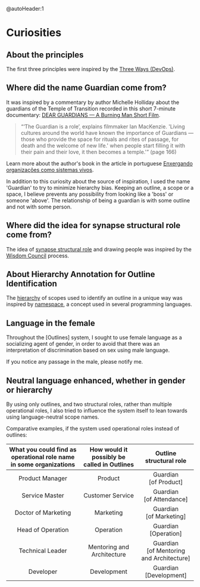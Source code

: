 @autoHeader:1


# Curiosities

## About the principles
The first three principles were inspired by the [Three Ways (DevOps)](https://itrevolution.com/the-three-ways-principles-underpinning-devops/).

## Where did the name Guardian come from?
It was inspired by a commentary by author Michelle Holliday about the guardians of the Temple of Transition recorded in this short 7-minute documentary: [DEAR GUARDIANS — A Burning Man Short Film](https://www.youtube.com/watch?v=1Rdqven5MZI ).

> “‘The Guardian is a role’, explains filmmaker Ian MacKenzie. 'Living cultures around the world have known the importance of Guardians — those who provide the space for rituals and rites of passage, for death and the welcome of new life.' when people start filling it with their pain and their love, it then becomes a temple.'” (page 166)

Learn more about the author's book in the article in portuguese [Enxergando organizações como sistemas vivos](https://medium.com/tentaculus/organizacoes-como-sistemas-vivos-80d36e1011f3).

In addition to this curiosity about the source of inspiration, I used the name 'Guardian' to try to minimize hierarchy bias. Keeping an outline, a scope or a space, I believe prevents any possibility from looking like a 'boss' or someone 'above'. The relationship of being a guardian is with some outline and not with some person.

## Where did the idea for synapse structural role come from?
The idea of [synapse structural role](apps#synapse-structural-paper) and drawing people was inspired by the [Wisdom Council](https://www.wisedemocracy.org/3-wisdom-council-process.html) process.

## About Hierarchy Annotation for Outline Identification
The [hierarchy](outlines#scope) of scopes used to identify an outline in a unique way was inspired by [namespace](https://pt.wikipedia.org/wiki/Espa%C3%A7o_de_nomes), a concept used in several programming languages.

## Language in the female
Throughout the [Outlines] system, I sought to use female language as a socializing agent of gender, in order to avoid that there was an interpretation of discrimination based on sex using male language.

If you notice any passage in the male, please notify me.

## Neutral language enhanced, whether in gender or hierarchy
By using only outlines, and two structural roles, rather than multiple operational roles, I also tried to influence the system itself to lean towards using language-neutral scope names.

Comparative examples, if the system used operational roles instead of outlines:

| What you could find as operational role name in some organizations  | How would it possibly be called in Outlines | Outline structural role
| :---: | :---: | :---: |
| Product Manager | Product | Guardian<br />[of Product] |
| Service Master | Customer Service | Guardian<br />[of Attendance] |
| Doctor of Marketing | Marketing | Guardian<br />[of Marketing] |
| Head of Operation | Operation | Guardian<br />[Operation] |
| Technical Leader | Mentoring and Architecture | Guardian<br />[of Mentoring and Architecture] |
| Developer | Development | Guardian<br />[Development] | 
